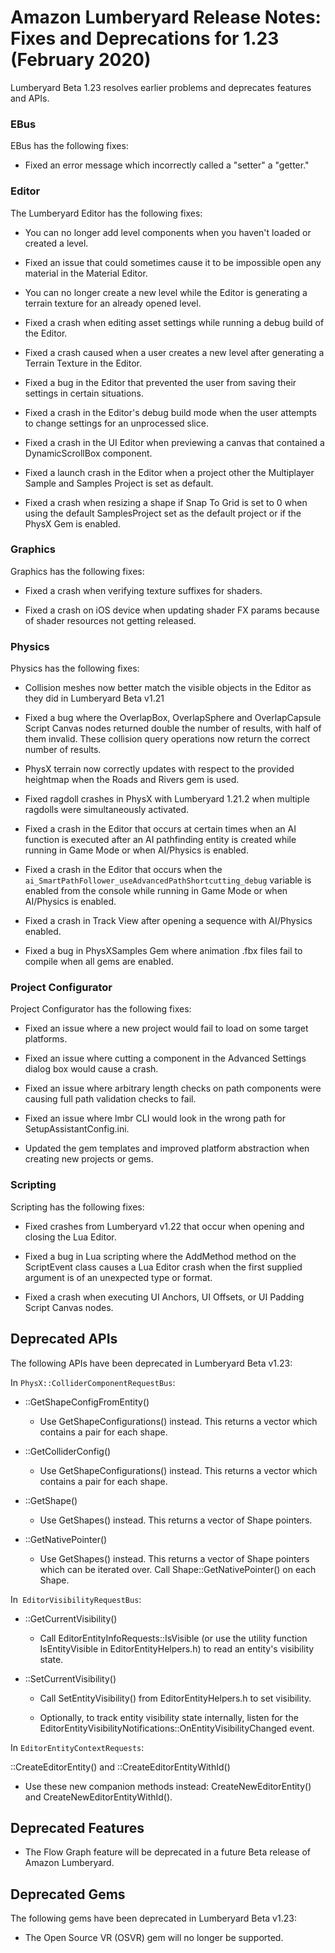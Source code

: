 # Amazon Lumberyard Release Notes: Fixes and Deprecations for 1.23 (February 2020)

Lumberyard Beta 1.23 resolves earlier problems and deprecates features and APIs. 

### EBus

EBus has the following fixes:

+ Fixed an error message which incorrectly called a "setter" a "getter."

### Editor

The Lumberyard Editor has the following fixes:

+ You can no longer add level components when you haven't loaded or created a level.

+ Fixed an issue that could sometimes cause it to be impossible open any material in the Material Editor.

+ You can no longer create a new level while the Editor is generating a terrain texture for an already opened level.

+ Fixed a crash when editing asset settings while running a debug build of the Editor.

+ Fixed a crash caused when a user creates a new level after generating a Terrain Texture in the Editor.

+ Fixed a bug in the Editor that prevented the user from saving their settings in certain situations.

+ Fixed a crash in the Editor's debug build mode when the user attempts to change settings for an unprocessed slice.

+ Fixed a crash in the UI Editor when previewing a canvas that contained a DynamicScrollBox component.

+ Fixed a launch crash in the Editor when a project other the Multiplayer Sample and Samples Project is set as default.

+ Fixed a crash when resizing a shape if Snap To Grid is set to 0 when using the default SamplesProject set as the default project or if the PhysX Gem is enabled.

### Graphics

Graphics has the following fixes:

+ Fixed a crash when verifying texture suffixes for shaders.

+ Fixed a crash on iOS device when updating shader FX params because of shader resources not getting released.

### Physics

Physics has the following fixes:

+ Collision meshes now better match the visible objects in the Editor as they did in Lumberyard Beta v1.21

+ Fixed a bug where the OverlapBox, OverlapSphere and OverlapCapsule Script Canvas nodes returned double the number of results, with half of them invalid. These collision query operations now return the correct number of results.

+ PhysX terrain now correctly updates with respect to the provided heightmap when the Roads and Rivers gem is used.

+ Fixed ragdoll crashes in PhysX with Lumberyard 1.21.2 when multiple ragdolls were simultaneously activated.

+ Fixed a crash in the Editor that occurs at certain times when an AI function is executed after an AI pathfinding entity is created while running in Game Mode or when AI/Physics is enabled.

+ Fixed a crash in the Editor that occurs when the `ai_SmartPathFollower_useAdvancedPathShortcutting_debug` variable is enabled from the console while running in Game Mode or when AI/Physics is enabled.

+ Fixed a crash in Track View after opening a sequence with AI/Physics enabled.

+ Fixed a bug in PhysXSamples Gem where animation .fbx files fail to compile when all gems are enabled.

### Project Configurator

Project Configurator has the following fixes:

+ Fixed an issue where a new project would fail to load on some target platforms.

+ Fixed an issue where cutting a component in the Advanced Settings dialog box would cause a crash.

+ Fixed an issue where arbitrary length checks on path components were causing full path validation checks to fail.

+ Fixed an issue where lmbr CLI would look in the wrong path for SetupAssistantConfig.ini.

+ Updated the gem templates and improved platform abstraction when creating new projects or gems.

### Scripting

Scripting has the following fixes:

+ Fixed crashes from Lumberyard v1.22 that occur when opening and closing the Lua Editor.

+ Fixed a bug in Lua scripting where the AddMethod method on the ScriptEvent class causes a Lua Editor crash when the first supplied argument is of an unexpected type or format.

+ Fixed a crash when executing UI Anchors, UI Offsets, or UI Padding Script Canvas nodes.

## Deprecated APIs

The following APIs have been deprecated in Lumberyard Beta v1.23:

In `PhysX::ColliderComponentRequestBus`:

+ ::GetShapeConfigFromEntity()

  + Use GetShapeConfigurations() instead. This returns a vector which contains a pair for each shape.

+ ::GetColliderConfig()

  + Use GetShapeConfigurations() instead. This returns a vector which contains a pair for each shape.

+ ::GetShape()

  + Use GetShapes() instead. This returns a vector of Shape pointers.

+ ::GetNativePointer()

  + Use GetShapes() instead. This returns a vector of Shape pointers which can be iterated over. Call Shape::GetNativePointer() on each Shape.

In` EditorVisibilityRequestBus`:

+ ::GetCurrentVisibility()

  + Call EditorEntityInfoRequests::IsVisible (or use the utility function IsEntityVisible in EditorEntityHelpers.h) to read an entity's visibility state.

+ ::SetCurrentVisibility()

  + Call SetEntityVisibility() from EditorEntityHelpers.h to set visibility.

  + Optionally, to track entity visibility state internally, listen for the EditorEntityVisibilityNotifications::OnEntityVisibilityChanged event.

In `EditorEntityContextRequests`:

::CreateEditorEntity() and ::CreateEditorEntityWithId()

+ Use these new companion methods instead: CreateNewEditorEntity() and CreateNewEditorEntityWithId().

## Deprecated Features

+ The Flow Graph feature will be deprecated in a future Beta release of Amazon Lumberyard.

## Deprecated Gems
The following gems have been deprecated in Lumberyard Beta v1.23:

+ The Open Source VR (OSVR) gem will no longer be supported.

